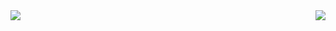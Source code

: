 <img align="left" src="https://github-readme-stats.vercel.app/api?username=Echo-Mr-Pengw&show_icons=true&theme=blue-green" />
<img align="right" src="https://github-readme-stats.vercel.app/api/top-langs/?username=Echo-Mr-Pengw&hide=HTML,CSS" />
